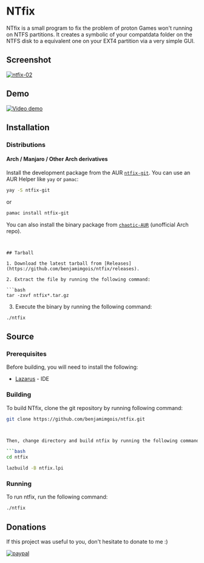 # NTfix

NTfix is a small program to fix the problem of proton Games won't running on NTFS partitions. It creates a symbolic of your compatdata folder on the NTFS disk to a equivalent one on your EXT4 partition via a very simple GUI.


## Screenshot

<a href="https://ibb.co/d5zgtPb"><img src="https://i.ibb.co/W2Yt0kD/ntfix-02.png" alt="ntfix-02" border="0"></a>


## Demo

[![Video demo](https://yt-embed.herokuapp.com/embed?v=0EoLQy4eKhs)](https://www.youtube.com/watch?v=0EoLQy4eKhs "NTfix Demonstration")

## Installation 

### Distributions

#### Arch / Manjaro / Other Arch derivatives

Install the development package from the AUR [`ntfix-git`](https://aur.archlinux.org/packages/ntfix-git/). You can use an AUR Helper like `yay` or `pamac`:

```bash
yay -S ntfix-git
```
or

```bash
pamac install ntfix-git
```

You can also install the binary package from [`chaotic-AUR`](http://lonewolf-builder.duckdns.org/chaotic-aur) (unofficial Arch repo).
```


## Tarball

1. Download the latest tarball from [Releases](https://github.com/benjamimgois/ntfix/releases).

2. Extract the file by running the following command:

```bash
tar -zxvf ntfix*.tar.gz
```

3. Execute the binary by running the following command:

```bash
./ntfix
```

## Source

### Prerequisites

Before building, you will need to install the following:

 - [Lazarus](https://github.com/graemeg/lazarus) - IDE

### Building

To build NTfix, clone the git repository by running following command:

```bash
git clone https://github.com/benjamimgois/ntfix.git



Then, change directory and build ntfix by running the following commands:

```bash
cd ntfix

lazbuild -B ntfix.lpi
```

### Running

To run ntfix, run the following command:

```bash
./ntfix
```


## Donations

If this project was useful to you, don't hesitate to donate to me :)

[![paypal](https://www.paypalobjects.com/en_US/i/btn/btn_donateCC_LG.gif)](https://www.paypal.com/cgi-bin/webscr?cmd=_s-xclick&hosted_button_id=Q5EYYEJ5NSJAU&source=url)



